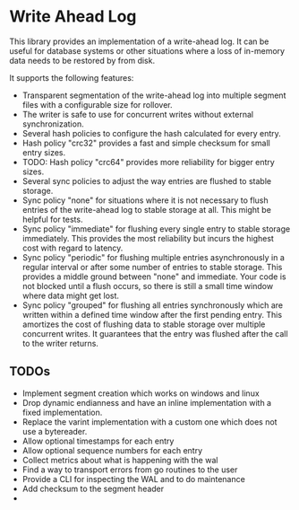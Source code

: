 # Write Ahead Log

This library provides an implementation of a write-ahead log. It can be useful for database systems or other situations
where a loss of in-memory data needs to be restored by from disk.

It supports the following features:

- Transparent segmentation of the write-ahead log into multiple segment files with a configurable size for rollover.
- The writer is safe to use for concurrent writes without external synchronization.
- Several hash policies to configure the hash calculated for every entry.
- Hash policy "crc32" provides a fast and simple checksum for small entry sizes.
- TODO: Hash policy "crc64" provides more reliability for bigger entry sizes.
- Several sync policies to adjust the way entries are flushed to stable storage.
- Sync policy "none" for situations where it is not necessary to flush entries of the write-ahead log to stable
  storage at all. This might be helpful for tests.
- Sync policy "immediate" for flushing every single entry to stable storage immediately. This provides the most
  reliability but incurs the highest cost with regard to latency.
- Sync policy "periodic" for flushing multiple entries asynchronously in a regular interval or after some number of
  entries to stable storage. This provides a middle ground between "none" and immediate. Your code is not blocked until
  a flush occurs, so there is still a small time window where data might get lost.
- Sync policy "grouped" for flushing all entries synchronously which are written within a defined time window after
  the first pending entry. This amortizes the cost of flushing data to stable storage over multiple concurrent writes.
  It guarantees that the entry was flushed after the call to the writer returns.

## TODOs

- Implement segment creation which works on windows and linux
- Drop dynamic endianness and have an inline implementation with a fixed implementation.
- Replace the varint implementation with a custom one which does not use a bytereader.
- Allow optional timestamps for each entry
- Allow optional sequence numbers for each entry
- Collect metrics about what is happening with the wal
- Find a way to transport errors from go routines to the user
- Provide a CLI for inspecting the WAL and to do maintenance
- Add checksum to the segment header
- 